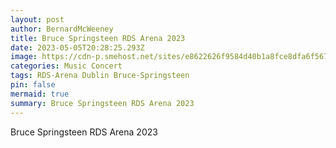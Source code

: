 ```yaml
---
layout: post
author: BernardMcWeeney
title: Bruce Springsteen RDS Arena 2023
date: 2023-05-05T20:28:25.293Z
image: https://cdn-p.smehost.net/sites/e8622626f9584d40b1a8fce8dfa6f567/wp-content/uploads/2023/05/BRUCE_DUBLIN1_29.jpg
categories: Music Concert
tags: RDS-Arena Dublin Bruce-Springsteen
pin: false
mermaid: true
summary: Bruce Springsteen RDS Arena 2023
---
```

Bruce Springsteen RDS Arena 2023